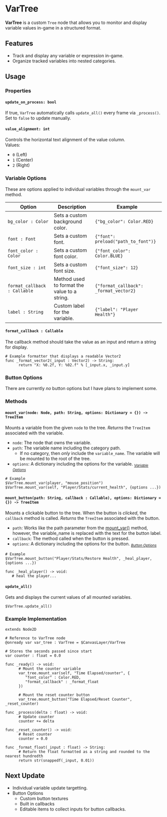 # VarTree

**VarTree** is a custom `Tree` node that allows you to monitor and display variable values in-game in a structured format.

## Features

- Track and display any variable or expression in-game.
- Organize tracked variables into nested categories.

## Usage

### Properties

#### `update_on_process: bool`

If true, `VarTree` automatically calls `update_all()` every frame via `_process()`.  
Set to `false` to update manually.

#### `value_alignment: int`

Controls the horizontal text alignment of the value column.  
Values:
- `0` (Left)
- `1` (Center)
- `2` (Right)

### Variable Options
These are options applied to individual variables through the `mount_var` method.

| Option | Description | Example |
| --- | --- | --- |
| `bg_color : Color` | Sets a custom background color. | `{"bg_color": Color.RED}` |
| `font : Font` | Sets a custom font. | `{"font": preload("path_to_font")}` |
| `font_color : Color` | Sets a custom font color. | `{"font_color": Color.BLUE}` |
| `font_size : int` | Sets a custom font size. | `{"font_size": 12}` |
| `format_callback : Callable` | Method used to format the value to a string. | `{"format_callback": _format_vector2}` |
| `label : String` | Custom label for the variable. | `{"label": "Player Health"}` |

#### `format_callback : Callable`
The callback method should take the value as an input and return a string for display.
```gdscript
# Example formatter that displays a readable Vector2
func _format_vector2(_input : Vector2) -> String:
      return "X: %0.2f, Y: %02.f" % [_input.x, _input.y]
```

### Button Options

There are currently _no_ button options but I have plans to implement some.

### Methods

#### `mount_var(node: Node, path: String, options: Dictionary = {}) -> TreeItem`

Mounts a variable from the given `node` to the tree.
_Returns_ the `TreeItem` associated with the variable.

- `node`: The node that owns the variable.  
- `path`: The variable name including the category path.
   - If no category, then _only_ include the `variable_name`. The variable will be mounted to the root of the tree.
- `options`: A dictionary including the options for the variable. <sub>*[Variable Options](#variable-options)*</sub>

```gdscript
# Example
$VarTree.mount_var(player, "mouse_position")
$VarTree.mount_var(self, "Player/Stats/current_health", {options ...})
```

#### `mount_button(path: String, callback : Callable), options: Dictionary = {}) -> TreeItem`

Mounts a clickable button to the tree. When the button is _clicked_, the `callback` method is called.
_Returns_ the `TreeItem` associated with the button.

- `path`: Works like the path parameter from the [mount_var()](#methods) method, however, the variable_name is replaced with the text for the button label.  
- `callback`: The method called when the button is pressed.
- `options`: A dictionary including the options for the button. <sub>*[Button Options](#button-options)*</sub>

```gdscript
# Example
$VarTree.mount_button("Player/Stats/Restore Health", _heal_player, {options ...})

func _heal_player() -> void:
   # heal the player...
```

#### `update_all()`

Gets and displays the current values of all mounted variables.
```gdscript
$VarTree.update_all()
```

### Example Implementation
```gdscript
extends Node2D

# Reference to VarTree node
@onready var var_tree : VarTree = $CanvasLayer/VarTree

# Stores the seconds passed since start
var counter : float = 0.0

func _ready() -> void:
      # Mount the counter variable
      var_tree.mount_var(self, "Time Elapsed/counter", {
         "font_color" : Color.RED,
         "format_callback" : _format_float
      })

      # Mount the reset counter button
      var_tree.mount_button("Time Elapsed/Reset Counter", _reset_counter)

func _process(delta : float) -> void:
      # Update counter
      counter += delta

func _reset_counter() -> void:
      # Reset counter
      counter = 0.0

func _format_float(_input : float) -> String:
      # Return the float formatted as a string and rounded to the nearest hundredth
      return str(snappedf(_input, 0.01))

```

## Next Update
- Individual variable update targetting.
- Button Options
   - Custom button textures
   - Built in callbacks
   - Editable items to collect inputs for button callbacks.